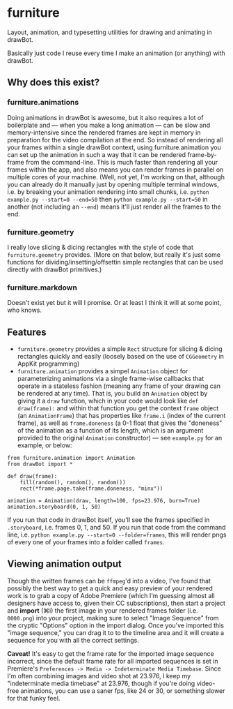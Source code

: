# furniture

Layout, animation, and typesetting utilities for drawing and animating in drawBot.

Basically just code I reuse every time I make an animation (or anything) with drawBot.

## Why does this exist?

### furniture.animations

Doing animations in drawBot is awesome, but it also requires a lot of boilerplate and — when you make a long animation — can be slow and memory-intensive since the rendered frames are kept in memory in preparation for the video compilation at the end. So instead of rendering all your frames within a single drawBot context, using furniture.animation you can set up the animation in such a way that it can be rendered frame-by-frame from the command-line. This is much faster than rendering all your frames within the app, and also means you can render frames in parallel on multiple cores of your machine. (Well, not yet, I'm working on that, although you can already do it manually just by opening multiple terminal windows, i.e. by breaking your animation rendering into small chunks, i.e. `python example.py --start=0 --end=50` then `python example.py --start=50` in another (not including an `--end`) means it'll just render all the frames to the end.

### furniture.geometry

I really love slicing & dicing rectangles with the style of code that `furniture.geometry` provides. (More on that below, but really it's just some functions for dividing/insetting/offsettin simple rectangles that can be used directly with drawBot primitives.)

### furniture.markdown

Doesn’t exist yet but it will I promise. Or at least I think it will at some point, who knows.

## Features

- `furniture.geometry` provides a simple `Rect` structure for slicing & dicing rectangles quickly and easily (loosely based on the use of `CGGeometry` in AppKit programming)
- `furniture.animation` provides a simpel `Animation` object for parameterizing animations via a single frame-wise callbacks that operate in a stateless fashion (meaning any frame of your drawing can be rendered at any time). That is, you build an `Animation` object by giving it a `draw` function, which in your code would look like `def draw(frame):` and within that function you get the context `frame` object (an `AnimationFrame`) that has properties like `frame.i` (index of the current frame), as well as `frame.doneness` (a 0-1 float that gives the "doneness" of the animation as a function of its length, which is an argument provided to the original `Animation` constructor) — see `example.py` for an example, or below:

```
from furniture.animation import Animation
from drawBot import *

def draw(frame):
    fill(random(), random(), random())
    rect(*frame.page.take(frame.doneness, "minx"))

animation = Animation(draw, length=100, fps=23.976, burn=True)
animation.storyboard(0, 1, 50)
```

If you run that code in drawBot itself, you'll see the frames specified in `.storyboard`, i.e. frames 0, 1, and 50. If you run that code from the command line, i.e. `python example.py --start=0 --folder=frames`, this will render pngs of every one of your frames into a folder called `frames`.

## Viewing animation output

Though the written frames can be `ffmpeg`'d into a video, I've found that possibly the best way to get a quick and easy preview of your rendered work is to grab a copy of Adobe Premiere (which I’m guessing almost all designers have access to, given their CC subscriptions), then start a project and **import** (⌘i) the first image in your rendered frames folder (i.e. `0000.png`) into your project, making sure to select "Image Sequence" from the cryptic "Options" option in the import dialog. Once you've imported this "image sequence," you can drag it to to the timeline area and it will create a sequence for you with all the correct settings.

**Caveat!** It's easy to get the frame rate for the imported image sequence incorrect, since the default frame rate for all imported sequences is set in Premiere's `Preferences -> Media -> Indeterminate Media Timebase`. Since I'm often combining images and video shot at 23.976, I keep my "indeterminate media timebase" at 23.976, though if you're doing video-free animations, you can use a saner fps, like 24 or 30, or something slower for that funky feel.

